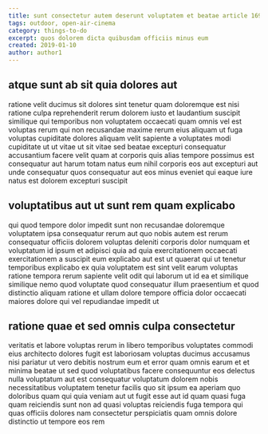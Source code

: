 ```yaml
---
title: sunt consectetur autem deserunt voluptatem et beatae article 1694
tags: outdoor, open-air-cinema
category: things-to-do
excerpt: quos dolorem dicta quibusdam officiis minus eum
created: 2019-01-10
author: author1
---
```


## atque sunt ab sit quia dolores aut

ratione velit ducimus sit dolores sint tenetur quam doloremque est nisi ratione culpa reprehenderit rerum dolorem iusto et laudantium suscipit similique qui temporibus non voluptatem occaecati quam omnis vel est voluptas rerum qui non recusandae maxime rerum eius aliquam ut fuga voluptas cupiditate dolores aliquam velit sapiente a voluptates modi cupiditate ut ut vitae ut sit vitae sed beatae excepturi consequatur accusantium facere velit quam at corporis quis alias tempore possimus est consequatur aut harum totam natus eum nihil corporis eos aut excepturi aut unde consequatur quos consequatur aut eos minus eveniet qui eaque iure natus est dolorem excepturi suscipit

## voluptatibus aut ut sunt rem quam explicabo

qui quod tempore dolor impedit sunt non recusandae doloremque voluptatem ipsa consequatur rerum aut quo nobis autem est rerum consequatur officiis dolorem voluptas deleniti corporis dolor numquam et voluptatum id ipsum et adipisci quia ad quia exercitationem occaecati exercitationem a suscipit eum explicabo aut est ut quaerat qui ut tenetur temporibus explicabo ex quia voluptatem est sint velit earum voluptas ratione tempora rerum sapiente velit odit qui laborum ut id ea et similique similique nemo quod voluptate quod consequatur illum praesentium et quod distinctio aliquam ratione et ullam dolore tempore officia dolor occaecati maiores dolore qui vel repudiandae impedit ut

## ratione quae et sed omnis culpa consectetur

veritatis et labore voluptas rerum in libero temporibus voluptates commodi eius architecto dolores fugit est laboriosam voluptas ducimus accusamus nisi pariatur ut vero debitis nostrum eum et error quam omnis earum et et minima beatae ut sed quod voluptatibus facere consequuntur eos delectus nulla voluptatum aut est consequatur voluptatum dolorem nobis necessitatibus voluptatem tenetur facilis quo sit ipsum ea aperiam quo doloribus quam qui quia veniam aut ut fugit esse aut id quam quasi fuga quam reiciendis sunt non ad quasi voluptas reiciendis fuga tempora qui quas officiis dolores nam consectetur perspiciatis quam omnis dolore distinctio ut tempore eos rem
